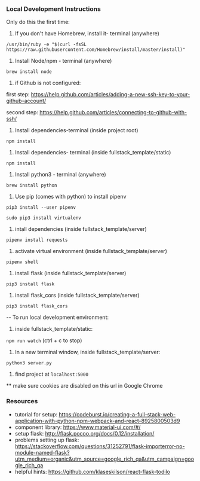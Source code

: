 ### Local Development Instructions

Only do this the first time:
1. If you don't have Homebrew, install it- terminal (anywhere)

`/usr/bin/ruby -e "$(curl -fsSL https://raw.githubusercontent.com/Homebrew/install/master/install)"`

1. Install Node/npm - terminal (anywhere)

`brew install node`

1. if Github is not configured:

  first step: https://help.github.com/articles/adding-a-new-ssh-key-to-your-github-account/

  second step: https://help.github.com/articles/connecting-to-github-with-ssh/

1. Install dependencies-terminal (inside project root)

`npm install`

1. Install dependencies- terminal (inside fullstack_template/static)

`npm install`

1. Install python3 - terminal (anywhere)

`brew install python`

1. Use pip (comes with python) to install pipenv

`pip3 install --user pipenv`

`sudo pip3 install virtualenv`

1.  intall dependencies (inside fullstack_template/server)

`pipenv install requests`

1. activate virtual environment (inside fullstack_template/server)

`pipenv shell`

1. install flask (inside fullstack_template/server)

`pip3 install flask`

1. install flask_cors (inside fullstack_template/server)

`pip3 install flask_cors`

--
To run local development environment:

1. inside fullstack_template/static:

`npm run watch`  (ctrl + c to stop)

1. In a new terminal window, inside fullstack_template/server:

`python3 server.py`

1. find project at `localhost:5000`

** make sure cookies are disabled on this url in Google Chrome


### Resources

* tutorial for setup: https://codeburst.io/creating-a-full-stack-web-application-with-python-npm-webpack-and-react-8925800503d9
* component library: https://www.material-ui.com/#/
* setup flask: http://flask.pocoo.org/docs/0.12/installation/
* problems setting up flask: https://stackoverflow.com/questions/31252791/flask-importerror-no-module-named-flask?utm_medium=organic&utm_source=google_rich_qa&utm_campaign=google_rich_qa
* helpful hints: https://github.com/klaseskilson/react-flask-todilo

